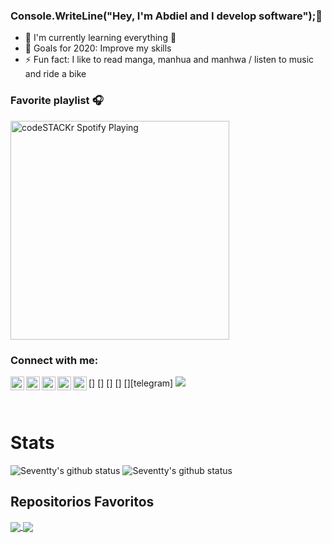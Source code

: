 ### Console.WriteLine("Hey, I'm Abdiel and I develop software");👋

- 🌱 I'm currently learning everything 🤣
- 🥅 Goals for 2020: Improve my skills
- ⚡ Fun fact: I like to read manga, manhua and manhwa / listen to music and ride a bike

### Favorite playlist 🎧
[<img src="https://now-playing-codestackr.vercel.app/api/spotify-playing" alt="codeSTACKr Spotify Playing" width="350" />](https://open.spotify.com/playlist/37i9dQZF1DX1A0PcRHdJVf)

### Connect with me:

[<img align="left" alt="codeSTACKr | YouTube" width="22px" src="https://cdn.jsdelivr.net/npm/simple-icons@v3/icons/youtube.svg" />]
[<img align="left" alt="codeSTACKr | Twitter" width="22px" src="https://cdn.jsdelivr.net/npm/simple-icons@v3/icons/twitter.svg" />]
[<img align="left" alt="codeSTACKr | LinkedIn" width="22px" src="https://cdn.jsdelivr.net/npm/simple-icons@v3/icons/linkedin.svg" />]
[<img align="left" alt="codeSTACKr | Instagram" width="22px" src="https://cdn.jsdelivr.net/npm/simple-icons@v3/icons/instagram.svg" />]
[<img align="left" alt="codeSTACKr | Telegram" width="22px" src="https://cdn.jsdelivr.net/npm/simple-icons@v3/icons/telegram.svg" />][telegram]
<a href="https://t.me/Orauis"> <img src="ejecutivaanimada.gif"> </a>



<br />

# Stats
<img alt="Seventty's github status" src="https://github-readme-stats.codestackr.vercel.app/api?username=Javier13g&show_icons=true&theme=radical&title_color=ffe34c" />
<img alt="Seventty's github status" src="https://github-readme-stats.vercel.app/api/top-langs/?username=Javier13g&layout=compact&theme=radical&title_color=D3D3D3" />

Repositorios Favoritos
---

<a href="https://github.com/Javier13g/VehiculosDetenidosBlazor">
  <img align="center" src="https://github-readme-stats.vercel.app/api/pin/?username=Javier13g&repo=VehiculosDetenidosBlazor&theme=radical&title_color=ffe34c" />
</a>

<a href="https://github.com/Javier13g/VehiculosDetenidosBlazor">
  <img align="center" src="https://github-readme-stats.vercel.app/api/pin/?username=Javier13g&repo=MiembrosIglesia&theme=radical&title_color=ffe34c" />
</a>


